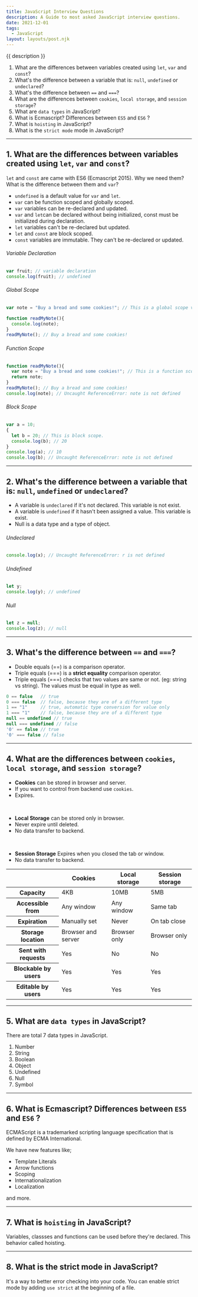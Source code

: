 ```yaml
---
title: JavaScript Interview Questions
description: A Guide to most asked JavaScript interview questions.
date: 2021-12-01
tags:
  - JavaScript
layout: layouts/post.njk
---
```


{{ description }}

1. What are the differences between variables created using `let`, `var` and `const`?
2. What's the difference between a variable that is: `null`, `undefined` or `undeclared`?
3. What's the difference between `==` and `===`?
4. What are the differences between `cookies`, `local storage`, and `session storage`?
5. What are `data types` in JavaScript?
6. What is Ecmascript? Differences between `ES5` and `ES6` ?
7. What is `hoisting` in JavaScript?
8. What is the `strict mode` mode in JavaScript?

---

## 1. What are the differences between variables created using `let`, `var` and `const`?

`let` and `const` are came with ES6 (Ecmascript 2015). Why we need them? What is the difference between them and `var`?

- `undefined` is a default value for `var` and `let`.
- `var` can be function scoped and globally scoped.
- `var` variables can be re-declared and updated.
- `var` and `let`can be declared without being initialized, const must be initialized during declaration.
- `let` variables can't be re-declared but updated.
- `let` and `const` are block scoped.
- `const` variables are immutable. They can't be re-declared or updated.

###### Variable Declaration
``` js
var fruit; // variable declaration
console.log(fruit); // undefined
```

###### Global Scope
``` js
var note = "Buy a bread and some cookies!"; // This is a global scope variable.

function readMyNote(){
  console.log(note);
}
readMyNote(); // Buy a bread and some cookies!
```

###### Function Scope
``` js
function readMyNote(){
  var note = "Buy a bread and some cookies!"; // This is a function scope variable.
  return note;
}
readMyNote(); // Buy a bread and some cookies!
console.log(note); // Uncaught ReferenceError: note is not defined
```

###### Block Scope
``` js
var a = 10;
{
  let b = 20; // This is block scope.
  console.log(b); // 20
}
console.log(a); // 10
console.log(b); // Uncaught ReferenceError: note is not defined
```

---

## 2. What's the difference between a variable that is: `null`, `undefined` or `undeclared`?

- A variable is `undeclared` if it's not declared. This variable is not exist.
- A variable is `undefined` if it hasn't been assigned a value. This variable is exist.
- Null is a data type and a type of object.

###### Undeclared
``` js
console.log(x); // Uncaught ReferenceError: r is not defined
```

###### Undefined
``` js
let y;
console.log(y); // undefined
```

###### Null
``` js
let z = null;
console.log(z); // null
```

---

## 3. What's the difference between `==` and `===`?

- Double equals (==) is a comparison operator.
- Triple equals (===) is a **strict equality** comparison operator.
- Triple equals (===) checks that two values are same or not. (eg: string vs string). The values must be equal in type as well.

``` js
0 == false   // true
0 === false  // false, because they are of a different type
1 == "1"     // true, automatic type conversion for value only
1 === "1"    // false, because they are of a different type
null == undefined // true
null === undefined // false
'0' == false // true
'0' === false // false
```

---

## 4. What are the differences between `cookies`, `local storage`, and `session storage`?

- **Cookies** can be stored in browser and server.
- If you want to control from backend use `cookies`.
- Expires.

&nbsp;

- **Local Storage** can be stored only in browser.
- Never expire until deleted.
- No data transfer to backend.

&nbsp;

- **Session Storage** Expires when you closed the tab or window.
- No data transfer to backend.

<div class="table-responsive">
    <table class="table table-striped table-hover table-bordered">
        <thead>
        <tr>
            <th></th>
            <th>Cookies</th>
            <th>Local storage</th>
            <th>Session storage</th>
        </tr>
        </thead>
        <tbody>
        <tr>
            <th class="text-right">Capacity</th>
            <td>4KB</td>
            <td>10MB</td>
            <td>5MB</td>
        </tr>
        <tr>
            <th class="text-right">Accessible from</th>
            <td>Any window</td>
            <td>Any window</td>
            <td>Same tab</td>
        </tr>
        <tr>
            <th class="text-right">Expiration</th>
            <td>Manually set</td>
            <td>Never</td>
            <td>On tab close</td>
        </tr>
        <tr>
            <th class="text-right">Storage location</th>
            <td>Browser and server</td>
            <td>Browser only</td>
            <td>Browser only</td>
        </tr>
        <tr>
            <th class="text-right">Sent with requests</th>
            <td>Yes</td>
            <td>No</td>
            <td>No</td>
        </tr>
        <tr>
            <th class="text-right">Blockable by users</th>
            <td>Yes</td>
            <td>Yes</td>
            <td>Yes</td>
        </tr>
        <tr>
            <th class="text-right">Editable by users</th>
            <td>Yes</td>
            <td>Yes</td>
            <td>Yes</td>
        </tr>
        </tbody>
    </table>
</div>

---

## 5. What are `data types` in JavaScript?

There are total 7 data types in JavaScript.

1. Number
2. String
3. Boolean
4. Object
5. Undefined
6. Null
7. Symbol

---

## 6. What is Ecmascript? Differences between `ES5` and `ES6` ?

ECMAScript is a trademarked scripting language specification that is defined by ECMA International.

We have new features like;

- Template Literals
- Arrow functions
- Scoping
- Internationalization
- Localization

and more.

---

## 7. What is `hoisting` in JavaScript?

Variables, classses and functions can be used before they're declared. This behavior called hoisting.

---

## 8. What is the strict mode in JavaScript?

It's a way to better error checking into your code. You can enable strict mode by adding `use strict` at the beginning of a file.


